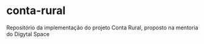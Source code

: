 # conta-rural
Repositório da implementação do projeto Conta Rural, proposto na mentoria do Digytal Space
